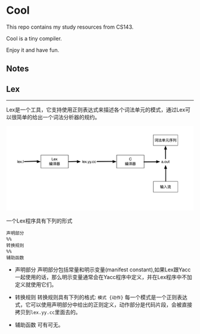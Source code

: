 # Cool

This repo contains my study resources from CS143.

Cool is a tiny compiler.

Enjoy it and have fun.


Notes
-----


Lex
----
----

Lex是一个工具，它支持使用正则表达式来描述各个词法单元的模式，通过Lex可以很简单的给出一个词法分析器的规约。

![lex原理](./images/lex.png)

一个Lex程序具有下列的形式

```
声明部分
%%
转换规则
%%
辅助函数
```

* 声明部分
声明部分包括常量和明示变量(manifest constant),如果Lex跟Yacc一起使用的话，那么明示变量通常会在Yacc程序中定义，并在Lex程序中不加定义就使用它们。

* 转换规则
转换规则具有下列的格式: `模式 {动作}`
每一个模式是一个正则表达式，它可以使用声明部分中给出的正则定义，动作部分是代码片段，会被直接拷贝到`lex.yy.cc`里面去的。

* 辅助函数
可有可无。


